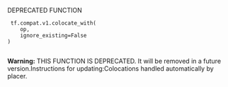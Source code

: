 DEPRECATED FUNCTION

```
 tf.compat.v1.colocate_with(
    op,
    ignore_existing=False
)
 
```


**Warning:**  THIS FUNCTION IS DEPRECATED. It will be removed in a future version.Instructions for updating:Colocations handled automatically by placer.
